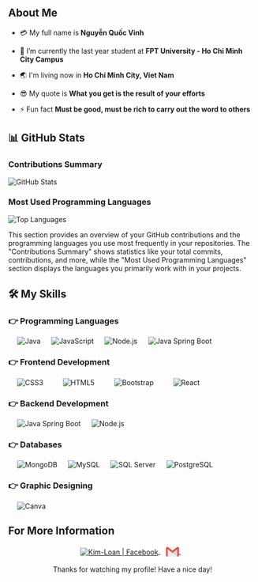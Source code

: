 ## About Me
 
- 💳 My full name is **Nguyễn Quốc Vinh**</h1>
- 🏫 I’m currently the last year student at **FPT University - Ho Chi Minh City Campus**

- 🌏 I'm living now in **Ho Chi Minh City, Viet Nam**

- 😎 My quote is **What you get is the result of your efforts**

- ⚡ Fun fact **Must be good, must be rich to carry out the word to others**


## 📊 GitHub Stats

### Contributions Summary
![GitHub Stats](https://github-readme-stats.vercel.app/api?username=VinhUser&theme=radical&hide_border=false&include_all_commits=true&count_private=true)

### Most Used Programming Languages
![Top Languages](https://github-readme-stats.vercel.app/api/top-langs/?username=VinhUser&theme=radical&hide_border=false&include_all_commits=true&count_private=true&layout=compact)

This section provides an overview of your GitHub contributions and the programming languages you use most frequently in your repositories. The "Contributions Summary" shows statistics like your total commits, contributions, and more, while the "Most Used Programming Languages" section displays the languages you primarily work with in your projects.


## 🛠️ My Skills
### 👉 Programming Languages
  &emsp; 
  ![Java](https://img.shields.io/badge/java-%23ED8B00.svg?&logo=java&logoColor=white)
  &emsp;
  ![JavaScript](https://img.shields.io/badge/javascript-%23323330.svg?&logo=javascript&logoColor=%23F7DF1E)
  &emsp;
  ![Node.js](https://img.shields.io/badge/node.js-%23323330.svg?&logo=node.js&logoColor=%23F7DF1E)
  &emsp;
  ![Java Spring Boot](https://img.shields.io/badge/Spring%20Boot-%236DB33F.svg?&logo=spring&logoColor=white)

### 👉 Frontend Development
  &emsp; 
  ![CSS3](https://img.shields.io/badge/css3-%231572B6.svg?&logo=css3&logoColor=white)
  &emsp;
  &emsp;
  ![HTML5](https://img.shields.io/badge/html5-%23E34F26.svg?&logo=html5&logoColor=white)
  &emsp;
  &emsp;
  ![Bootstrap](https://img.shields.io/badge/Bootstrap-%23563D7C.svg?&logo=bootstrap&logoColor=white) 
  &emsp;
  &emsp;
  ![React](https://img.shields.io/badge/react-%2320232a.svg?&logo=react&logoColor=%2361DAFB)                                                                 &emsp;

### 👉 Backend Development
  &emsp;
  ![Java Spring Boot](https://img.shields.io/badge/Spring%20Boot-%236DB33F.svg?&logo=spring&logoColor=white)
  &emsp;
  ![Node.js](https://img.shields.io/badge/node.js-%23323330.svg?&logo=node.js&logoColor=%23F7DF1E)

### 👉 Databases
  &emsp;
  ![MongoDB](https://img.shields.io/badge/mongodb-%2300f.svg?&logo=mongodb&logoColor=white)
  &emsp;
  ![MySQL](https://img.shields.io/badge/mysql-%2300f.svg?&logo=mysql&logoColor=white)
  &emsp;
  ![SQL Server](https://img.shields.io/badge/sql%20server-%2300f.svg?&logo=microsoft-sql-server&logoColor=white)
  &emsp;
  ![PostgreSQL](https://img.shields.io/badge/postgresql-%23323330.svg?&logo=postgresql&logoColor=%23336791)
  &emsp;

### 👉 Graphic Designing
  &emsp;
  ![Canva](https://img.shields.io/badge/Canva-%2300C4CC.svg?&logo=Canva&logoColor=white)


## For More Information
<p align="center">
  <a href="https://www.facebook.com/kosakiyuuki/" target="_blank">
      <img align="center" alt="Kim-Loan | Facebook" width="24px" src="https://upload.wikimedia.org/wikipedia/en/thumb/0/04/Facebook_f_logo_%282021%29.svg/100px-Facebook_f_logo_%282021%29.svg.png" />
  </a> &nbsp;&nbsp;
  <a href="mailto:vinhnguyenk147@gmail.com" >
    <img align="center" alt="Kim-Loan | Gmail" width="26px" src="https://github.com/SatYu26/SatYu26/blob/master/Assets/Gmail.svg" />
  </a> &nbsp;&nbsp;
  
<div align="center">
  Thanks for watching my profile! Have a nice day!<br/>
 
</div>
